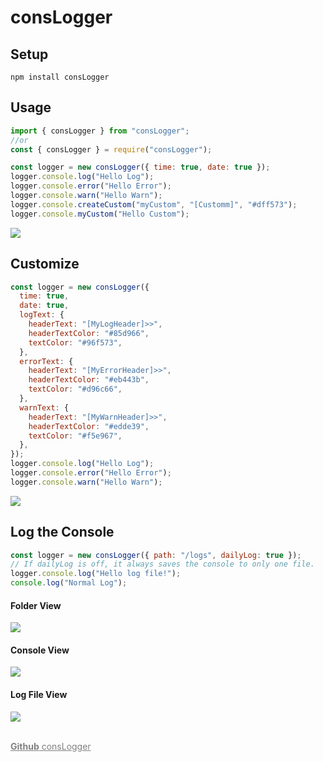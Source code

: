 # consLogger

## Setup

```
npm install consLogger
```

## Usage

```js
import { consLogger } from "consLogger";
//or
const { consLogger } = require("consLogger");

const logger = new consLogger({ time: true, date: true });
logger.console.log("Hello Log");
logger.console.error("Hello Error");
logger.console.warn("Hello Warn");
logger.console.createCustom("myCustom", "[Customm]", "#dff573");
logger.console.myCustom("Hello Custom");
```

<img src="https://lh3.googleusercontent.com/u/1/drive-viewer/AK7aPaBmp-5iJ8wtdal_GQikW9xhFA7ndrZy4PJcBoFJ8JZZAYg-zzgBiuu3O7CA-8whNmLC_4PVbpjlySV2l0FSnND875Bqig=w1280-h866"/>

## Customize

```js
const logger = new consLogger({
  time: true,
  date: true,
  logText: {
    headerText: "[MyLogHeader]>>",
    headerTextColor: "#85d966",
    textColor: "#96f573",
  },
  errorText: {
    headerText: "[MyErrorHeader]>>",
    headerTextColor: "#eb443b",
    textColor: "#d96c66",
  },
  warnText: {
    headerText: "[MyWarnHeader]>>",
    headerTextColor: "#edde39",
    textColor: "#f5e967",
  },
});
logger.console.log("Hello Log");
logger.console.error("Hello Error");
logger.console.warn("Hello Warn");
```

<img src="https://lh3.googleusercontent.com/u/1/drive-viewer/AK7aPaBK3j2cCxS1R0l_JnYfAa1210eKjtZbiKOEuwOXspbw0MwNetcKpjGM_8aCwR6sR59be43PWF9CYQ4XDT9V4TVMG-qa=w1280-h578"/>

## Log the Console

```js
const logger = new consLogger({ path: "/logs", dailyLog: true });
// If dailyLog is off, it always saves the console to only one file.
logger.console.log("Hello log file!");
console.log("Normal Log");
```

#### Folder View

<img src="https://lh3.googleusercontent.com/u/1/drive-viewer/AK7aPaDMc4irIQRZJ544ZcaS673o7gYBMjR0kWf6Xts1sH89ieOlYJI4Lp-ah1bfEIXF9HctJ5azJC39xiOROwjm3DU2vDzyew=w1280-h866"/>

#### Console View

<img src="https://lh3.googleusercontent.com/u/1/drive-viewer/AK7aPaDLq5L4EXbamVVpiA0yQOzybuuSFeZ0QkdBq1wzn-TIr6bhh7RY0LogAvu6KKanjd95qZyiFsRNHnPBuzG7c0nGEWp5pw=w1280-h578"/>

#### Log File View

<img src="https://lh3.googleusercontent.com/u/1/drive-viewer/AK7aPaBDEWNF_-nsEdOT_9QaMSPgzrgeGON131fMB691I-WHl10lccz7k3fhR89k5Cb2ctOZ20A3pWo0vTmFIixygq0r2an3CA=w1280-h578"/>

</br>
</br>

<a href="https://github.com/SeneSatka/consLogger" style="color:gray">**Github** consLogger</a>
